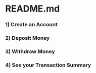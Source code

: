 # README.md

### 1) Create an Account
### 2) Deposit Money
### 3) Withdraw Money
### 4) See your Transaction Summary
